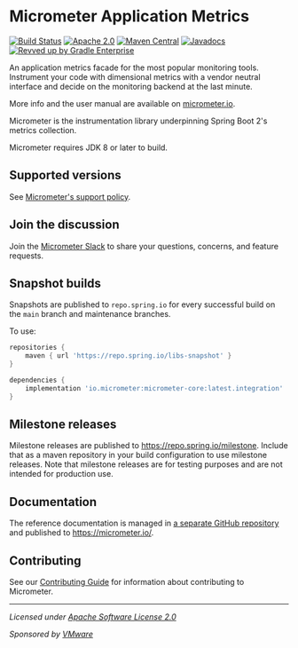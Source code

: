 # Micrometer Application Metrics

[![Build Status](https://circleci.com/gh/micrometer-metrics/micrometer.svg?style=shield)](https://circleci.com/gh/micrometer-metrics/micrometer)
[![Apache 2.0](https://img.shields.io/github/license/micrometer-metrics/micrometer.svg)](https://www.apache.org/licenses/LICENSE-2.0)
[![Maven Central](https://img.shields.io/maven-central/v/io.micrometer/micrometer-core.svg)](https://search.maven.org/artifact/io.micrometer/micrometer-core)
[![Javadocs](https://www.javadoc.io/badge/io.micrometer/micrometer-core.svg)](https://www.javadoc.io/doc/io.micrometer/micrometer-core)
[![Revved up by Gradle Enterprise](https://img.shields.io/badge/Revved%20up%20by-Gradle%20Enterprise-06A0CE?logo=Gradle&labelColor=02303A)](https://ge.micrometer.io/)

An application metrics facade for the most popular monitoring tools. Instrument your code with dimensional metrics with a
vendor neutral interface and decide on the monitoring backend at the last minute.

More info and the user manual are available on [micrometer.io](https://micrometer.io).

Micrometer is the instrumentation library underpinning Spring Boot 2's metrics collection.

Micrometer requires JDK 8 or later to build.

## Supported versions

See [Micrometer's support policy](https://micrometer.io/docs/support).

## Join the discussion

Join the [Micrometer Slack](https://slack.micrometer.io) to share your questions, concerns, and feature requests.

## Snapshot builds

Snapshots are published to `repo.spring.io` for every successful build on the `main` branch and maintenance branches.

To use:

```groovy
repositories {
    maven { url 'https://repo.spring.io/libs-snapshot' }
}

dependencies {
    implementation 'io.micrometer:micrometer-core:latest.integration'
}
```

## Milestone releases

Milestone releases are published to https://repo.spring.io/milestone.
Include that as a maven repository in your build configuration to use milestone releases.
Note that milestone releases are for testing purposes and are not intended for production use.

## Documentation

The reference documentation is managed in [a separate GitHub repository](https://github.com/micrometer-metrics/micrometer-docs) and published to https://micrometer.io/.

## Contributing

See our [Contributing Guide](CONTRIBUTING.md) for information about contributing to Micrometer.

-------------------------------------
_Licensed under [Apache Software License 2.0](https://www.apache.org/licenses/LICENSE-2.0)_

_Sponsored by [VMware](https://tanzu.vmware.com)_
